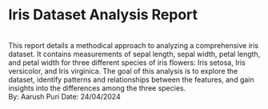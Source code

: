 # Iris Dataset Analysis Report 
<br>
This report details a methodical approach to analyzing a comprehensive iris dataset. It contains measurements of sepal length, sepal width, petal length, and petal width for three different species of iris flowers: Iris setosa, Iris versicolor, and Iris virginica. The goal of this analysis is to explore the dataset, identify patterns and relationships between the features, and gain insights into the differences among the three species. 
<br>
By: Aarush Puri 
Date: 24/04/2024 
